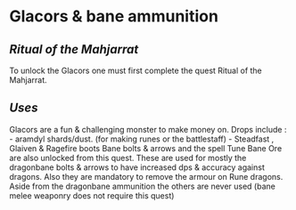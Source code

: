 # Glacors & bane ammunition
## _Ritual of the Mahjarrat_
To unlock the Glacors one must first complete the quest Ritual of the Mahjarrat.

## _Uses_
Glacors are a fun & challenging monster to make money on.
Drops include :
	- aramdyl shards/dust. (for making runes or the battlestaff)
	- Steadfast , Glaiven & Ragefire boots
Bane bolts & arrows and the spell Tune Bane Ore are also unlocked from this quest.
These are used for mostly the dragonbane bolts & arrows to have increased dps & accuracy against dragons.
Also they are mandatory to remove the armour on Rune dragons.
Aside from the dragonbane ammunition the others are never used (bane melee weaponry does not require this quest)
